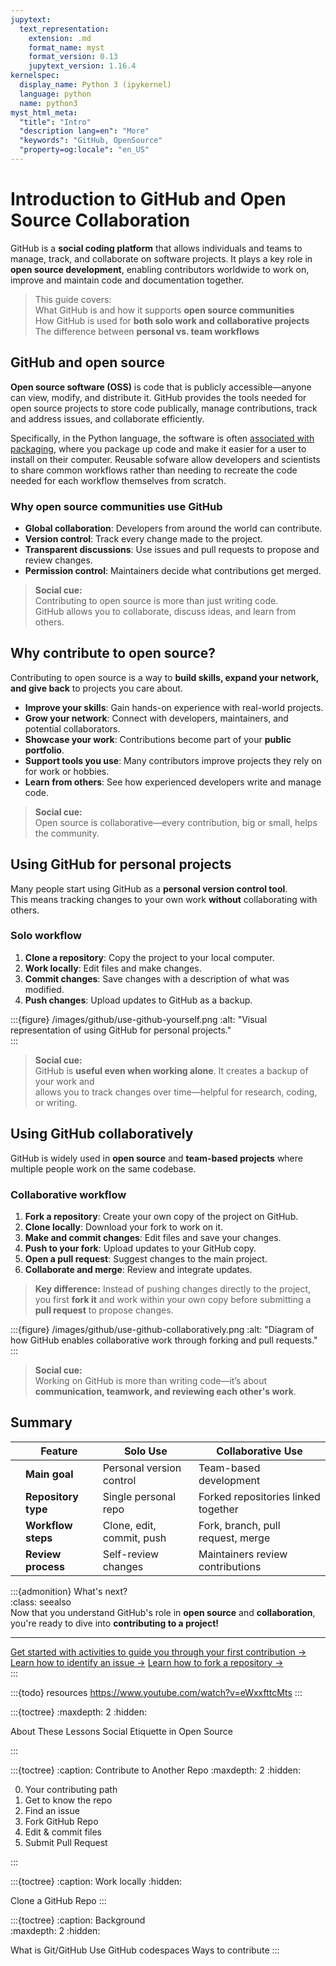 ```yaml
---
jupytext:
  text_representation:
    extension: .md
    format_name: myst
    format_version: 0.13
    jupytext_version: 1.16.4
kernelspec:
  display_name: Python 3 (ipykernel)
  language: python
  name: python3
myst_html_meta:
  "title": "Intro"
  "description lang=en": "More"
  "keywords": "GitHub, OpenSource"
  "property=og:locale": "en_US"
---
```


# Introduction to GitHub and Open Source Collaboration  

GitHub is a **social coding platform** that allows individuals and teams to manage, track, and collaborate on software projects. It plays a key role in **open source development**, enabling contributors worldwide to work on, improve and maintain code and documentation together.  

> This guide covers:  
> <i class="fa-solid fa-circle-check" style="color: #81c0aa;"></i> What GitHub is and how it supports **open source communities**  
> <i class="fa-solid fa-circle-check" style="color: #81c0aa;"></i> How GitHub is used for **both solo work and collaborative projects**  
> <i class="fa-solid fa-circle-check" style="color: #81c0aa;"></i> The difference between **personal vs. team workflows**  

## GitHub and open source  

**Open source software (OSS)** is code that is publicly accessible—anyone can view, modify, and distribute it. GitHub provides the tools needed for open source projects to store code publically, manage contributions, track and address issues, and collaborate efficiently.

Specifically, in the Python language, the software is often [associated with packaging](https://www.pyopensci.org/python-package-guide/tutorials/intro.html), where you package up code and make it easier for a user to install on their computer. Reusable sofware allow developers and scientists to share common workflows rather than needing to recreate the code needed for each workflow themselves from scratch.

### Why open source communities use GitHub  

- **<i class="fa-solid fa-globe" style="color: #81c0aa;"></i> Global collaboration**: Developers from around the world can contribute.  
- **<i class="fa-solid fa-code-branch" style="color: #81c0aa;"></i> Version control**: Track every change made to the project.  
- **<i class="fa-solid fa-comments" style="color: #81c0aa;"></i> Transparent discussions**: Use issues and pull requests to propose and review changes.  
- **<i class="fa-solid fa-shield-halved" style="color: #81c0aa;"></i> Permission control**: Maintainers decide what contributions get merged.  

> **<i class="fa-solid fa-handshake-angle" style="color: #81c0aa;"></i> Social cue:**  
> Contributing to open source is more than just writing code.  
> GitHub allows you to collaborate, discuss ideas, and learn from others.  

## Why contribute to open source?  

Contributing to open source is a way to **build skills, expand your network, and give back** to projects you care about.  

- **Improve your skills**: Gain hands-on experience with real-world projects.  
- **Grow your network**: Connect with developers, maintainers, and potential collaborators.  
- **Showcase your work**: Contributions become part of your **public portfolio**.  
- **Support tools you use**: Many contributors improve projects they rely on for work or hobbies.  
- **Learn from others**: See how experienced developers write and manage code.  

> **<i class="fa-solid fa-handshake" style="color: #81c0aa;"></i> Social cue:**  
> Open source is collaborative—every contribution, big or small, helps the community.  

## Using GitHub for personal projects  

Many people start using GitHub as a **personal version control tool**.  
This means tracking changes to your own work **without** collaborating with others.  

### Solo workflow  

1. **<i class="fa-solid fa-download" style="color: #81c0aa;"></i> Clone a repository**: Copy the project to your local computer.  
2. **<i class="fa-solid fa-edit" style="color: #81c0aa;"></i> Work locally**: Edit files and make changes.  
3. **<i class="fa-solid fa-save" style="color: #81c0aa;"></i> Commit changes**: Save changes with a description of what was modified.  
4. **<i class="fa-solid fa-upload" style="color: #81c0aa;"></i> Push changes**: Upload updates to GitHub as a backup.  

:::{figure} /images/github/use-github-yourself.png
:alt: "Visual representation of using GitHub for personal projects."  
:::

> **<i class="fa-solid fa-user" style="color: #81c0aa;"></i> Social cue:**  
> GitHub is **useful even when working alone**. It creates a backup of your work and  
> allows you to track changes over time—helpful for research, coding, or writing.  

## Using GitHub collaboratively  

GitHub is widely used in **open source** and **team-based projects** where multiple people work on the same codebase.  

### Collaborative workflow  

1. **<i class="fa-solid fa-code-fork" style="color: #81c0aa;"></i> Fork a repository**: Create your own copy of the project on GitHub.  
2. **<i class="fa-solid fa-download" style="color: #81c0aa;"></i> Clone locally**: Download your fork to work on it.  
3. **<i class="fa-solid fa-edit" style="color: #81c0aa;"></i> Make and commit changes**: Edit files and save your changes.  
4. **<i class="fa-solid fa-upload" style="color: #81c0aa;"></i> Push to your fork**: Upload updates to your GitHub copy.  
5. **<i class="fa-solid fa-paper-plane" style="color: #81c0aa;"></i> Open a pull request**: Suggest changes to the main project.  
6. **<i class="fa-solid fa-people-arrows" style="color: #81c0aa;"></i> Collaborate and merge**: Review and integrate updates.  

> **Key difference:** Instead of pushing changes directly to the project, you first **fork it** and work within your own copy before submitting a **pull request** to propose changes.  

:::{figure} /images/github/use-github-collaboratively.png
:alt: "Diagram of how GitHub enables collaborative work through forking and pull requests."  
:::

> **<i class="fa-solid fa-users" style="color: #81c0aa;"></i> Social cue:**  
> Working on GitHub is more than writing code—it’s about **communication, teamwork, and reviewing each other's work**.  

## Summary  

| | **Feature**         | **Solo Use**                     | **Collaborative Use**                 |  
|-|---------------------|--------------------------------|--------------------------------------|  
| | **Main goal**      | Personal version control      | Team-based development              |  
| | **Repository type** | Single personal repo         | Forked repositories linked together |  
| | **Workflow steps**    | Clone, edit, commit, push    | Fork, branch, pull request, merge   |  
| | **Review process** | Self-review changes          | Maintainers review contributions    |  

:::{admonition} What's next?  
:class: seealso  
Now that you understand GitHub's role in **open source** and **collaboration**,  
you're ready to dive into **contributing to a project!**

*****

<i class="fa-brands fa-github-alt"></i> [Get started with activities to guide you through your first contribution →](pyos-first-contribution)  
<i class="fa-brands fa-github-alt"></i> [Learn how to identify an issue →](identify-github-issue)
<i class="fa-brands fa-github-alt"></i> [Learn how to fork a repository →](fork-repository)  
:::

:::{todo}
resources
<https://www.youtube.com/watch?v=eWxxfttcMts>
:::

:::{toctree}
:maxdepth: 2
:hidden:

About These Lessons  <self>
Social Etiquette in Open Source  <social-open-source>

:::

:::{toctree}
:caption: Contribute to Another Repo
:maxdepth: 2
:hidden:

0. Your contributing path <your-first-contribution>
1. Get to know the repo <get-to-know-repo>
2. Find an issue <identify-issue>
3. Fork GitHub Repo <fork-repo>
4. Edit & commit files <edit-commit-files>
5. Submit Pull Request <pull-request>

:::

:::{toctree}
:caption: Work locally
:hidden:

Clone a GitHub Repo <clone-repo>
:::

:::{toctree}
:caption: Background  
:maxdepth: 2
:hidden:

What is Git/GitHub <what-is-git-github>
Use GitHub codespaces <github-codespaces>
Ways to contribute <ways-to-contribute>
:::
